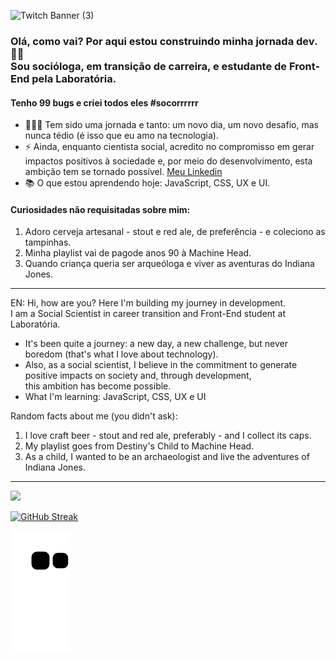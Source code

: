![Twitch Banner (3)](https://user-images.githubusercontent.com/72772467/166167763-3d8efa8b-f9de-46b1-ab31-53af9873a055.gif)

### Olá, como vai? Por aqui estou construindo minha jornada dev. 🤘🏼 <br> Sou socióloga, em transição de carreira, e estudante de Front-End pela Laboratória. 
#### Tenho 99 bugs e criei todos eles #socorrrrrr 
- 👩🏽‍💻 Tem sido uma jornada e tanto: um novo dia, um novo desafio, mas nunca tédio (é isso que eu amo na tecnologia). <br>
- ⚡️ Ainda, enquanto cientista social, acredito no compromisso em gerar impactos positivos à sociedade e, por meio do desenvolvimento, esta ambição tem se tornado possível. <a href="https://www.linkedin.com/in/layssaaragaob/" target="_blank">Meu Linkedin</a> <br>
- 📚 O que estou aprendendo hoje: JavaScript, CSS, UX e UI. 


#### Curiosidades não requisitadas sobre mim: 
 1. Adoro cerveja artesanal - stout e red ale, de preferência - e coleciono as tampinhas. 
 2. Minha playlist vai de pagode anos 90 à Machine Head.
 3. Quando criança queria ser arqueóloga e viver as aventuras do Indiana Jones. 
 
---- 
EN: Hi, how are you? Here I'm building my journey in development. <br> I am a Social Scientist in career transition and Front-End student at Laboratória. <br>
- It's been quite a journey: a new day, a new challenge, but never boredom (that's what I love about technology). <br>
- Also, as a social scientist, I believe in the commitment to generate positive impacts on society and, through development, <br>
this ambition has become possible.
- What I'm learning: JavaScript, CSS, UX e UI

Random facts about me (you didn't ask):
1. I love craft beer - stout and red ale, preferably - and I collect its caps.
2. My playlist goes from Destiny's Child to Machine Head.
3. As a child, I wanted to be an archaeologist and live the adventures of Indiana Jones.
---

<img align="" src="https://github-readme-stats.vercel.app/api/top-langs/?username=aragaolala&hide=html&layout=compact&theme=synthwave"/>

[![GitHub Streak](http://github-readme-streak-stats.herokuapp.com?user=aragaolala&hide_border=true&date_format=M%20j%5B%2C%20Y%5D&ring=6612DD&background=000000&border=DDDDDDAF&stroke=DDDDDD63&fire=DD3F3F&currStreakLabel=7CDD0A&sideNums=7CDD0A&dates=DDDDDD&sideLabels=6612DD)](https://git.io/streak-stats)

![Snake animation](https://github.com/aragaolala/aragaolala/blob/output/github-contribution-grid-snake.svg)
